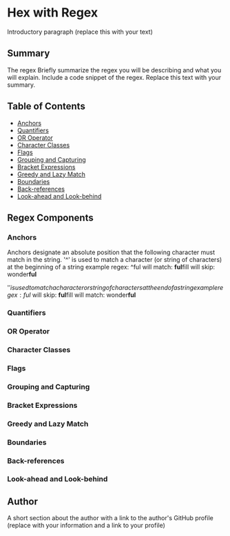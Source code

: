 # Hex with Regex

Introductory paragraph (replace this with your text)

## Summary

The regex 
Briefly summarize the regex you will be describing and what you will explain. Include a code snippet of the regex. Replace this text with your summary.

## Table of Contents

- [Anchors](#anchors)
- [Quantifiers](#quantifiers)
- [OR Operator](#or-operator)
- [Character Classes](#character-classes)
- [Flags](#flags)
- [Grouping and Capturing](#grouping-and-capturing)
- [Bracket Expressions](#bracket-expressions)
- [Greedy and Lazy Match](#greedy-and-lazy-match)
- [Boundaries](#boundaries)
- [Back-references](#back-references)
- [Look-ahead and Look-behind](#look-ahead-and-look-behind)

## Regex Components

### Anchors
Anchors designate an absolute position that the following character must match in the string. 
'^' is used to match a character (or string of characters) at the beginning of a string
    example regex: ^ful
                will match: <strong>ful</strong>fill
                will skip: wonder<strong>ful</strong>
                
'$' is used to match a character or string of characters at the end of a string
    example regex: ful$
                will skip: <strong>ful</strong>fill
                will match: wonder<strong>ful</strong>
### Quantifiers

### OR Operator

### Character Classes

### Flags

### Grouping and Capturing

### Bracket Expressions

### Greedy and Lazy Match

### Boundaries

### Back-references

### Look-ahead and Look-behind

## Author

A short section about the author with a link to the author's GitHub profile (replace with your information and a link to your profile)
